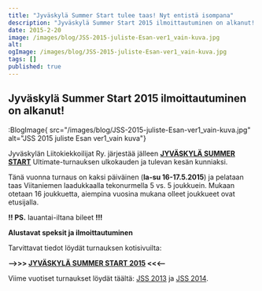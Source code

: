 ```yaml
---
title: "Jyväskylä Summer Start tulee taas! Nyt entistä isompana"
description: "Jyväskylä Summer Start 2015 ilmoittautuminen on alkanut!     Jyväskylän Liitokiekkoilijat Ry. järjestää  jälleen JYVÄSKYLÄ SUMMER START Ultimate-turnauksen ulkokauden ja tulevan kesän kunniaksi. Tänä  vuonna turnaus on kaksi päiväinen (la-su 16-17.5.2015) ja pelataan taas Viitaniemen laadukkaalla tekonurmella 5 vs. 5 joukkuein. Mukaan otetaan 16 joukkuetta, aiempina vuosina mukana olleet joukkueet ovat etusijalla. !! PS. lauantai-iltana bileet !!!   Alustavat speksit"
date: 2015-2-20
image: /images/blog/JSS-2015-juliste-Esan-ver1_vain-kuva.jpg
alt:
ogImage: /images/blog/JSS-2015-juliste-Esan-ver1_vain-kuva.jpg
tags: []
published: true
---
```

**Jyväskylä Summer Start 2015 ilmoittautuminen on alkanut!**
------------------------------------------------------------

:BlogImage{ src="/images/blog/JSS-2015-juliste-Esan-ver1_vain-kuva.jpg" alt="JSS 2015 juliste Esan ver1_vain kuva"}

Jyväskylän Liitokiekkoilijat Ry. järjestää  jälleen [**JYVÄSKYLÄ SUMMER START**](http://jyli.fi/jss-2015/) Ultimate-turnauksen ulkokauden ja tulevan kesän kunniaksi.

Tänä  vuonna turnaus on kaksi päiväinen (**la-su 16-17.5.2015**) ja pelataan taas Viitaniemen laadukkaalla tekonurmella 5 vs. 5 joukkuein. Mukaan otetaan 16 joukkuetta, aiempina vuosina mukana olleet joukkueet ovat etusijalla.

**!! PS.** lauantai-iltana bileet **!!!**

**Alustavat speksit ja ilmoittautuminen**

Tarvittavat tiedot löydät turnauksen kotisivuilta:

**—>>>  [JYVÄSKYLÄ SUMMER START 2015](http://jyli.fi/jss-2015/)   <<<—**

Viime vuotiset turnaukset löydät täältä: [JSS 2013](http://jyli.fi/ultimate/jkl_summer_start/) ja [JSS 2014](http://jyli.fi/jyvaskyla-summer-start-2014/).
